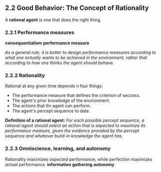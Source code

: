 ## 2.2 Good Behavior: The Concept of Rationality

A **rational agent** is one that does the right thing.

### 2.2.1 Performance measures
**consequentialism**
**performance measure**

_As a general rule, it is better to design performance measures according to what one actually wants to be achieved in the environment, rather that according to how one thinks the agent should behave._

### 2.2.2 Rationality
Rational at any given time depends n four things:
- The performance measure that defines the criterion of seccess.
- The agent's prior knowledge of the environment.
- The actions that thr agent can perform.
- The agent's percept sequence to date.

**Definition of a rational agent:**
_For each possible percept sequence, a rational agent should select an action that is expected to maximize its performance measure, given the evidence provided by the percept sequence and whatever build-in knowledge the agent has._


### 2.2.3 Omniscience, learning, and autonomy
Rationality maximizes _expected_ performance,
while perfection maximizes _actual_ performance.
**information gathering**
**autonomy**